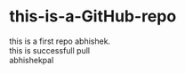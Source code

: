 # this-is-a-GitHub-repo
this is a first repo abhishek.
<br>
this is successfull pull
<br>
abhishekpal
